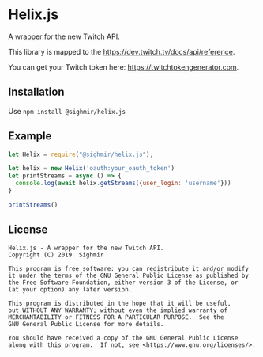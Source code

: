 # Helix.js
A wrapper for the new Twitch API.  

This library is mapped to the https://dev.twitch.tv/docs/api/reference.  

You can get your Twitch token here: https://twitchtokengenerator.com.

## Installation

Use `npm install @sighmir/helix.js`

## Example

```js
let Helix = require("@sighmir/helix.js");

let helix = new Helix('oauth:your_oauth_token')
let printStreams = async () => {
  console.log(await helix.getStreams({user_login: 'username'}))
}

printStreams()
```

## License
```
Helix.js - A wrapper for the new Twitch API.
Copyright (C) 2019  Sighmir

This program is free software: you can redistribute it and/or modify
it under the terms of the GNU General Public License as published by
the Free Software Foundation, either version 3 of the License, or
(at your option) any later version.

This program is distributed in the hope that it will be useful,
but WITHOUT ANY WARRANTY; without even the implied warranty of
MERCHANTABILITY or FITNESS FOR A PARTICULAR PURPOSE.  See the
GNU General Public License for more details.

You should have received a copy of the GNU General Public License
along with this program.  If not, see <https://www.gnu.org/licenses/>.
```

